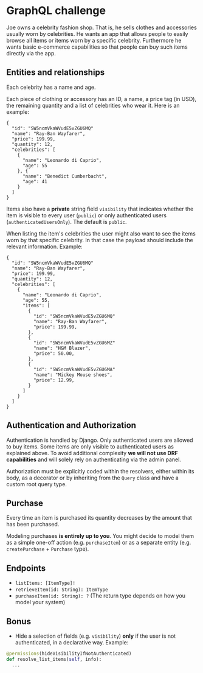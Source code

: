 # GraphQL challenge

Joe owns a celebrity fashion shop. That is, he sells clothes and accessories usually worn by celebrities. He wants an app that allows people to easily browse all items or items worn by a specific celebrity. Furthermore he wants basic e-commerce capabilities so that people can buy such items directly via the app.

## Entities and relationships

Each celebrity has a name and age.

Each piece of clothing or accessory has an ID, a name, a price tag (in USD), the remaining quantity and a list of celebrities who wear it. Here is an example:

```
{
  "id": "SW5ncmVkaWVudE5vZGU6MQ"
  "name": "Ray-Ban Wayfarer",
  "price": 199.99,
  "quantity": 12,
  "celebrities": [
    {
      "name": "Leonardo di Caprio",
      "age": 55
    }, {
      "name": "Benedict Cumberbacht",
      "age": 41
    }
  ]
}
```

Items also have a **private** string field `visibility` that indicates whether the item is visible to every user (`public`) or only authenticated users (`authenticatedUsersOnly`). The default is `public`.

When listing the item's celebrities the user might also want to see the items worn by that specific celebrity. In that case the payload should include the relevant information. Example:

```
{
  "id": "SW5ncmVkaWVudE5vZGU6MQ"
  "name": "Ray-Ban Wayfarer",
  "price": 199.99,
  "quantity": 12,
  "celebrities": [
    {
      "name": "Leonardo di Caprio",
      "age": 55,
      "items": [
        {
          "id": "SW5ncmVkaWVudE5vZGU6MQ"
          "name": "Ray-Ban Wayfarer",
          "price": 199.99,
        },
        {
          "id": "SW5ncmVkaWVudE5vZGU6MZ"
          "name": "H&M Blazer",
          "price": 50.00,
        },
        {
          "id": "SW5ncmVkaWVudE5vZGU6MA"
          "name": "Mickey Mouse shoes",
          "price": 12.99,
        }
      ]
    }
  ]
}
```


## Authentication and Authorization

Authentication is handled by Django. Only authenticated users are allowed to buy items. Some items are only visible to authenticated users as explained above. To avoid additional complexity **we will not use DRF capabilities** and will solely rely on authenticating via the admin panel.

Authorization must be explicitly coded within the resolvers, either within its body, as a decorator or by inheriting from the `Query` class and have a custom root query type.

## Purchase

Every time an item is purchased its quantity decreases by the amount that has been purchased.

Modeling purchases **is entirely up to you**. You might decide to model them as a simple one-off action (e.g. `purchaseItem`) or as a separate entity (e.g. `createPurchase` + `Purchase` type).

## Endpoints

- `listItems: [ItemType]!`
- `retrieveItem(id: String): ItemType`
- `purchaseItem(id: String): ?` (The return type depends on how you model your system)

## Bonus

- Hide a selection of fields (e.g. `visibility`) **only** if the user is not authenticated, in a declarative way. Example:

```python
@permissions(hideVisibilityIfNotAuthenticated)
def resolve_list_items(self, info):
  ...
```